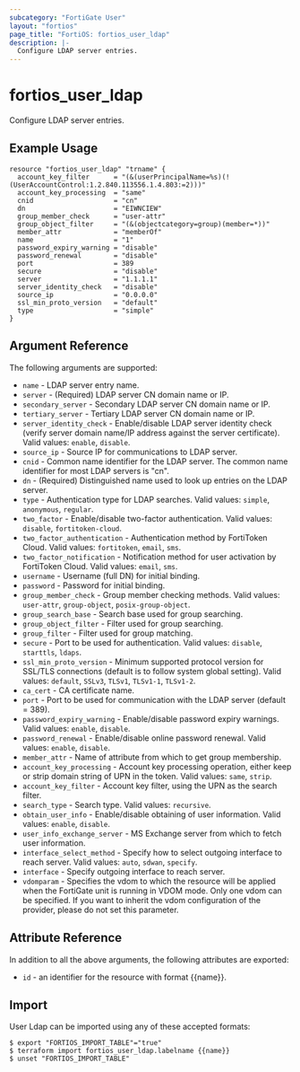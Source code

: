 ```yaml
---
subcategory: "FortiGate User"
layout: "fortios"
page_title: "FortiOS: fortios_user_ldap"
description: |-
  Configure LDAP server entries.
---
```


# fortios_user_ldap
Configure LDAP server entries.

## Example Usage

```hcl
resource "fortios_user_ldap" "trname" {
  account_key_filter      = "(&(userPrincipalName=%s)(!(UserAccountControl:1.2.840.113556.1.4.803:=2)))"
  account_key_processing  = "same"
  cnid                    = "cn"
  dn                      = "EIWNCIEW"
  group_member_check      = "user-attr"
  group_object_filter     = "(&(objectcategory=group)(member=*))"
  member_attr             = "memberOf"
  name                    = "1"
  password_expiry_warning = "disable"
  password_renewal        = "disable"
  port                    = 389
  secure                  = "disable"
  server                  = "1.1.1.1"
  server_identity_check   = "disable"
  source_ip               = "0.0.0.0"
  ssl_min_proto_version   = "default"
  type                    = "simple"
}
```

## Argument Reference

The following arguments are supported:

* `name` - LDAP server entry name.
* `server` - (Required) LDAP server CN domain name or IP.
* `secondary_server` - Secondary LDAP server CN domain name or IP.
* `tertiary_server` - Tertiary LDAP server CN domain name or IP.
* `server_identity_check` - Enable/disable LDAP server identity check (verify server domain name/IP address against the server certificate). Valid values: `enable`, `disable`.
* `source_ip` - Source IP for communications to LDAP server.
* `cnid` - Common name identifier for the LDAP server. The common name identifier for most LDAP servers is "cn".
* `dn` - (Required) Distinguished name used to look up entries on the LDAP server.
* `type` - Authentication type for LDAP searches. Valid values: `simple`, `anonymous`, `regular`.
* `two_factor` - Enable/disable two-factor authentication. Valid values: `disable`, `fortitoken-cloud`.
* `two_factor_authentication` - Authentication method by FortiToken Cloud. Valid values: `fortitoken`, `email`, `sms`.
* `two_factor_notification` - Notification method for user activation by FortiToken Cloud. Valid values: `email`, `sms`.
* `username` - Username (full DN) for initial binding.
* `password` - Password for initial binding.
* `group_member_check` - Group member checking methods. Valid values: `user-attr`, `group-object`, `posix-group-object`.
* `group_search_base` - Search base used for group searching.
* `group_object_filter` - Filter used for group searching.
* `group_filter` - Filter used for group matching.
* `secure` - Port to be used for authentication. Valid values: `disable`, `starttls`, `ldaps`.
* `ssl_min_proto_version` - Minimum supported protocol version for SSL/TLS connections (default is to follow system global setting). Valid values: `default`, `SSLv3`, `TLSv1`, `TLSv1-1`, `TLSv1-2`.
* `ca_cert` - CA certificate name.
* `port` - Port to be used for communication with the LDAP server (default = 389).
* `password_expiry_warning` - Enable/disable password expiry warnings. Valid values: `enable`, `disable`.
* `password_renewal` - Enable/disable online password renewal. Valid values: `enable`, `disable`.
* `member_attr` - Name of attribute from which to get group membership.
* `account_key_processing` - Account key processing operation, either keep or strip domain string of UPN in the token. Valid values: `same`, `strip`.
* `account_key_filter` - Account key filter, using the UPN as the search filter.
* `search_type` - Search type. Valid values: `recursive`.
* `obtain_user_info` - Enable/disable obtaining of user information. Valid values: `enable`, `disable`.
* `user_info_exchange_server` - MS Exchange server from which to fetch user information.
* `interface_select_method` - Specify how to select outgoing interface to reach server. Valid values: `auto`, `sdwan`, `specify`.
* `interface` - Specify outgoing interface to reach server.
* `vdomparam` - Specifies the vdom to which the resource will be applied when the FortiGate unit is running in VDOM mode. Only one vdom can be specified. If you want to inherit the vdom configuration of the provider, please do not set this parameter.


## Attribute Reference

In addition to all the above arguments, the following attributes are exported:
* `id` - an identifier for the resource with format {{name}}.

## Import

User Ldap can be imported using any of these accepted formats:
```
$ export "FORTIOS_IMPORT_TABLE"="true"
$ terraform import fortios_user_ldap.labelname {{name}}
$ unset "FORTIOS_IMPORT_TABLE"
```
